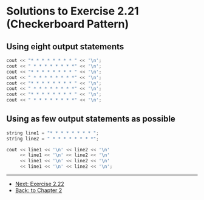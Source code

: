 # Solutions to Exercise 2.21 (Checkerboard Pattern)

## Using eight output statements

```cpp
cout << "* * * * * * * * " << '\n';
cout << " * * * * * * * *" << '\n';
cout << "* * * * * * * * " << '\n';
cout << " * * * * * * * *" << '\n';
cout << "* * * * * * * * " << '\n';
cout << " * * * * * * * *" << '\n';
cout << "* * * * * * * * " << '\n';
cout << " * * * * * * * *" << '\n';
```

## Using as few output statements as possible

```cpp
string line1 = "* * * * * * * * ";
string line2 = " * * * * * * * *";

cout << line1 << '\n' << line2 << '\n'
     << line1 << '\n' << line2 << '\n'
     << line1 << '\n' << line2 << '\n'
     << line1 << '\n' << line2 << '\n';
```

---

-   [Next: Exercise 2.22](02_22.md)
-   [Back: to Chapter 2](README.md)
